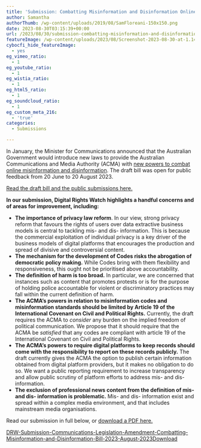 ```yaml
---
title: 'Submission: Combatting Misinformation and Disinformation Online'
author: Samantha
authorThumb: /wp-content/uploads/2019/08/SamFloreani-150x150.png
date: 2023-08-30T03:15:39+00:00
url: /2023/08/30/submission-combatting-misinformation-and-disinformation-online/
featureImage: /wp-content/uploads/2023/08/Screenshot-2023-08-30-at-1.14.08-pm.png
cybocfi_hide_featureImage:
  - yes
eg_vimeo_ratio:
  - 1
eg_youtube_ratio:
  - 1
eg_wistia_ratio:
  - 1
eg_html5_ratio:
  - 1
eg_soundcloud_ratio:
  - 1
eg_custom_meta_216:
  - 'true'
categories:
  - Submissions

---
```

In January, the Minister for Communications announced that the Australian Government would introduce new laws to provide the Australian Communications and Media Authority (ACMA) with <a href="https://www.abc.net.au/news/2023-06-25/fines-to-punish-online-misinformation-under-new-draft-bill/102521500" target="_blank" rel="noreferrer noopener">new powers to combat online misinformation and disinformation</a>. The draft bill was open for public feedback from 20 June to 20 August 2023. 

<a href="https://www.infrastructure.gov.au/have-your-say/new-acma-powers-combat-misinformation-and-disinformation" target="_blank" rel="noreferrer noopener">Read the draft bill and the public submissions here.</a>

**In our submission, Digital Rights Watch highlights a handful concerns and of areas for improvement, including:**

  * **The importance of privacy law reform**. In our view, strong privacy reform that favours the rights of users over data extractive business models is central to tackling mis- and dis- information. This is because the commercial exploitation of individual privacy is a key driver of the business models of digital platforms that encourages the production and spread of divisive and controversial content. 
  * **The mechanism for the development of Codes risks the abrogation of democratic policy making.** While Codes bring with them flexibility and responsiveness, this ought not be prioritised above accountability. 
  * **The definition of harm is too broad.** In particular, we are concerned that instances such as content that promotes protests or is for the purpose of holding police accountable for violent or discriminatory practices may fall within the current definition of harm. 
  * **The ACMA&#8217;s powers in relation to misinformation codes and misinformation standards should be limited by Article 19 of the International Covenant on Civil and Political Rights.** Currently, the draft requires the ACMA to _consider_ any burden on the implied freedom of political communication. We propose that it should require that the ACMA be _satisfied_ that any codes are compliant with article 19 of the International Covenant on Civil and Political Rights. 
  * **The ACMA&#8217;s powers to require digital platforms to keep records should come with the responsibility to report on these records publicly.** The draft currently gives the ACMA the option to publish certain information obtained from digital platform providers, but it makes no obligation to do so. We want a public reporting requirement to increase transparency and allow public scrutiny of platform efforts to address mis- and dis- information. 
  * **The exclusion of professional news content from the definition of mis- and dis- information is problematic.** Mis- and dis- information exist and spread within a complex media environment, and that includes mainstream media organisations. 

Read our submission in full below, or <a href="/wp-content/uploads/2023/08/DRW-Submission-Communications-Legislation-Amendment-Combatting-Misinformation-and-Disinformation-Bill-2023-August-2023.pdf" target="_blank" rel="noreferrer noopener">download a PDF here.</a>

<div data-wp-interactive="" class="wp-block-file">
  <a id="wp-block-file--media-42bf0eb6-9cad-41da-a084-e8ab671d1e5f" href="/wp-content/uploads/2023/08/DRW-Submission-Communications-Legislation-Amendment-Combatting-Misinformation-and-Disinformation-Bill-2023-August-2023.pdf">DRW-Submission-Communications-Legislation-Amendment-Combatting-Misinformation-and-Disinformation-Bill-2023-August-2023</a><a href="/wp-content/uploads/2023/08/DRW-Submission-Communications-Legislation-Amendment-Combatting-Misinformation-and-Disinformation-Bill-2023-August-2023.pdf" class="wp-block-file__button wp-element-button" download aria-describedby="wp-block-file--media-42bf0eb6-9cad-41da-a084-e8ab671d1e5f">Download</a>
</div>